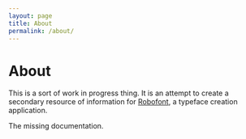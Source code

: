 ```yaml
---
layout: page
title: About
permalink: /about/
---
```

# About

This is a sort of work in progress thing. It is an attempt to create a secondary resource of information for [Robofont](http://robofont.com/), a typeface creation application.

The missing documentation.
